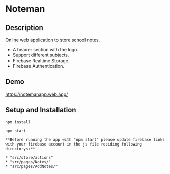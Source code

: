# Noteman

## Description

Online web application to store school notes.

- A header section with the logo.
- Support different subjects.
- Firebase Realtime Storage.
- Firebase Authentication.

## Demo

https://notemanapp.web.app/


## Setup and Installation

```
npm install
```   

```
npm start
```   

```
**Before running the app with "npm start" please update firebase links with your firebase account in the js file residing following directorys:**

* "src/store/actions" 
* "src/pages/Notes/" 
* "src/pages/AddNotes/" 
```



